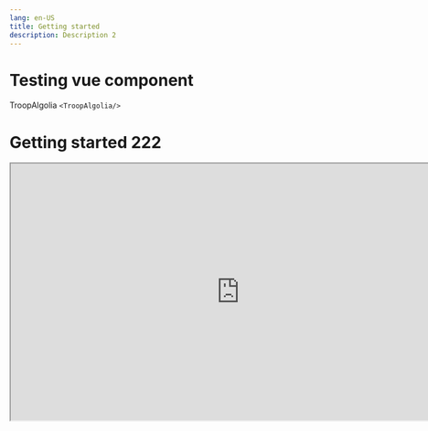 ```yaml
---
lang: en-US
title: Getting started
description: Description 2
---
```


# Testing vue component

TroopAlgolia
`<TroopAlgolia/>` <TroopAlgolia/>

# Getting started 222

<iframe  width="800" height="450" src="https://www.figma.com/embed?embed_host=share&url=https%3A%2F%2Fwww.figma.com%2Ffile%2FAWm4bulHTVb9z6zRe2O05D%2FTroop-Design-System-Kraft%3Fnode-id%3D0%253A1%26hide-ui%3D1"></iframe>
